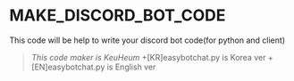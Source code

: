 # MAKE_DISCORD_BOT_CODE
This code will be help to write your discord bot code(for python and client)
>*This code maker is KeuHeum*
>+[KR]easybotchat.py is Korea ver
>+[EN]easybotchat.py is English ver

